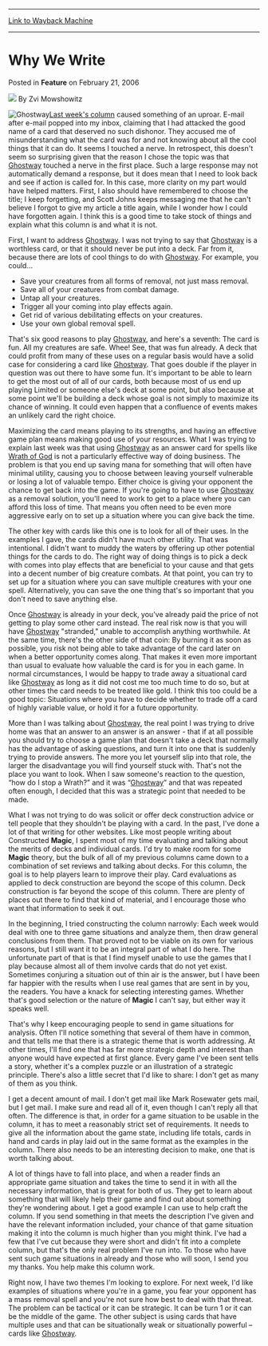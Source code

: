 
---
[Link to Wayback Machine](https://web.archive.org/web/20220819045216/https://magic.wizards.com/en/articles/archive/feature/why-we-write-2006-02-21)

[_metadata_:author]:- "Zvi Mowshowitz"
[_metadata_:description]:- "Last week's column caused something of an uproar. E-mail after e-mail popped into my inbox, claiming that I had attacked the good name of a card that deserved no such dishonor. They accused me of misunderstanding what the card was for and not knowing about all the cool things that it can do. It seems I touched a nerve. In retrospect, this doesn't seem so surprising given that"
[_metadata_:generator]:- "Drupal 7 (http://drupal.org)"
[_metadata_:publish_date]:- "2006-02-21"
[_metadata_:title]:- "Why We Write"
[_metadata_:wayback_capture_timestamp]:- "2022-08-19 04:52:16+00:00"
[_metadata_:wayback_raw_url]:- "https://web.archive.org/web/20220819045216id_/https://magic.wizards.com/en/articles/archive/feature/why-we-write-2006-02-21"
[_metadata_:wayback_url]:- "https://magic.wizards.com/en/articles/archive/feature/why-we-write-2006-02-21"
---


Why We Write
============



 Posted in **Feature**
 on February 21, 2006 






![](https://media.magic.wizards.com/styles/auth_small/public/images/person/authorpic_zvimowshowitz.jpg)
By Zvi Mowshowitz











![Ghostway](http://gatherer.wizards.com/Handlers/Image.ashx?type=card&name=Ghostway)[Last week's column](/en/articles/archive/go-away-ghostway-2006-02-14) caused something of an uproar. E-mail after e-mail popped into my inbox, claiming that I had attacked the good name of a card that deserved no such dishonor. They accused me of misunderstanding what the card was for and not knowing about all the cool things that it can do. It seems I touched a nerve. In retrospect, this doesn't seem so surprising given that the reason I chose the topic was that [Ghostway](https://gatherer.wizards.com/Pages/Card/Details.aspx?name=Ghostway) touched a nerve in the first place. 
 Such a large response may not automatically demand a response, but it does mean that I need to look back and see if action is called for. In this case, more clarity on my part would have helped matters. First, I also should have remembered to choose the title; I keep forgetting, and Scott Johns keeps messaging me that he can't believe I forgot to give my article a title again, while I wonder how I could have forgotten again. I think this is a good time to take stock of things and explain what this column is and what it is not.


First, I want to address [Ghostway](https://gatherer.wizards.com/Pages/Card/Details.aspx?name=Ghostway). I was not trying to say that [Ghostway](https://gatherer.wizards.com/Pages/Card/Details.aspx?name=Ghostway) is a worthless card, or that it should never be put into a deck. Far from it, because there are lots of cool things to do with [Ghostway](https://gatherer.wizards.com/Pages/Card/Details.aspx?name=Ghostway). For example, you could…


* Save your creatures from all forms of removal, not just mass removal.
* Save all of your creatures from combat damage.
* Untap all your creatures.
* Trigger all your coming into play effects again.
* Get rid of various debilitating effects on your creatures.
* Use your own global removal spell.

That's six good reasons to play [Ghostway](https://gatherer.wizards.com/Pages/Card/Details.aspx?name=Ghostway), and here's a seventh: The card is fun. All my creatures are safe. Whee! See, that was fun already. A deck that could profit from many of these uses on a regular basis would have a solid case for considering a card like [Ghostway](https://gatherer.wizards.com/Pages/Card/Details.aspx?name=Ghostway). That goes double if the player in question was out there to have some fun. It's important to be able to learn to get the most out of all of our cards, both because most of us end up playing Limited or someone else's deck at some point, but also because at some point we'll be building a deck whose goal is not simply to maximize its chance of winning. It could even happen that a confluence of events makes an unlikely card the right choice.


Maximizing the card means playing to its strengths, and having an effective game plan means making good use of your resources. What I was trying to explain last week was that using [Ghostway](https://gatherer.wizards.com/Pages/Card/Details.aspx?name=Ghostway) as an answer card for spells like [Wrath of God](https://gatherer.wizards.com/Pages/Card/Details.aspx?name=Wrath+of+God) is not a particularly effective way of doing business. The problem is that you end up saving mana for something that will often have minimal utility, causing you to choose between leaving yourself vulnerable or losing a lot of valuable tempo. Either choice is giving your opponent the chance to get back into the game. If you're going to have to use [Ghostway](https://gatherer.wizards.com/Pages/Card/Details.aspx?name=Ghostway) as a removal solution, you'll need to work to get to a place where you can afford this loss of time. That means you often need to be even more aggressive early on to set up a situation where you can give back the time.


The other key with cards like this one is to look for all of their uses. In the examples I gave, the cards didn't have much other utility. That was intentional. I didn't want to muddy the waters by offering up other potential things for the cards to do. The right way of doing things is to pick a deck with comes into play effects that are beneficial to your cause and that gets into a decent number of big creature combats. At that point, you can try to set up for a situation where you can save multiple creatures with your one spell. Alternatively, you can save the one thing that's so important that you don't need to save anything else. 


Once [Ghostway](https://gatherer.wizards.com/Pages/Card/Details.aspx?name=Ghostway) is already in your deck, you've already paid the price of not getting to play some other card instead. The real risk now is that you will have [Ghostway](https://gatherer.wizards.com/Pages/Card/Details.aspx?name=Ghostway) "stranded," unable to accomplish anything worthwhile. At the same time, there's the other side of that coin: By burning it as soon as possible, you risk not being able to take advantage of the card later on when a better opportunity comes along. That makes it even more important than usual to evaluate how valuable the card is for you in each game. In normal circumstances, I would be happy to trade away a situational card like [Ghostway](https://gatherer.wizards.com/Pages/Card/Details.aspx?name=Ghostway) as long as it did not cost me too much time to do so, but at other times the card needs to be treated like gold. I think this too could be a good topic: Situations where you have to decide whether to trade off a card of highly variable value, or hold it for a future opportunity.


More than I was talking about [Ghostway](https://gatherer.wizards.com/Pages/Card/Details.aspx?name=Ghostway), the real point I was trying to drive home was that an answer to an answer is an answer - that if at all possible you should try to choose a game plan that doesn't take a deck that normally has the advantage of asking questions, and turn it into one that is suddenly trying to provide answers. The more you let yourself slip into that role, the larger the disadvantage you will find yourself stuck with. That's not the place you want to look. When I saw someone's reaction to the question, “how do I stop a Wrath?” and it was “[Ghostway](https://gatherer.wizards.com/Pages/Card/Details.aspx?name=Ghostway)” and that was repeated often enough, I decided that this was a strategic point that needed to be made. 


What I was not trying to do was solicit or offer deck construction advice or tell people that they shouldn't be playing with a card. In the past, I've done a lot of that writing for other websites. Like most people writing about Constructed **Magic**, I spent most of my time evaluating and talking about the merits of decks and individual cards. I'd try to make room for some **Magic** theory, but the bulk of all of my previous columns came down to a combination of set reviews and talking about decks. For this column, the goal is to help players learn to improve their play. Card evaluations as applied to deck construction are beyond the scope of this column. Deck construction is far beyond the scope of this column. There are plenty of places out there to find that kind of material, and I encourage those who want that information to seek it out.



In the beginning, I tried constructing the column narrowly: Each week would deal with one to three game situations and analyze them, then draw general conclusions from them. That proved not to be viable on its own for various reasons, but I still want it to be an integral part of what I do here. The unfortunate part of that is that I find myself unable to use the games that I play because almost all of them involve cards that do not yet exist. Sometimes conjuring a situation out of thin air is the answer, but I have been far happier with the results when I use real games that are sent in by you, the readers. You have a knack for selecting interesting games. Whether that's good selection or the nature of **Magic** I can't say, but either way it speaks well. 


That's why I keep encouraging people to send in game situations for analysis. Often I'll notice something that several of them have in common, and that tells me that there is a strategic theme that is worth addressing. At other times, I'll find one that has far more strategic depth and interest than anyone would have expected at first glance. Every game I've been sent tells a story, whether it's a complex puzzle or an illustration of a strategic principle. There's also a little secret that I'd like to share: I don't get as many of them as you think.


I get a decent amount of mail. I don't get mail like Mark Rosewater gets mail, but I get mail. I make sure and read all of it, even though I can't reply all that often. The difference is that, in order for a game situation to be usable in the column, it has to meet a reasonably strict set of requirements. It needs to give all the information about the game state, including life totals, cards in hand and cards in play laid out in the same format as the examples in the column. There also needs to be an interesting decision to make, one that is worth talking about. 


A lot of things have to fall into place, and when a reader finds an appropriate game situation and takes the time to send it in with all the necessary information, that is great for both of us. They get to learn about something that will likely help their game and find out about something they're wondering about. I get a good example I can use to help craft the column. If you send something in that meets the description I've given and have the relevant information included, your chance of that game situation making it into the column is much higher than you might think. I've had a few that I've cut because they were short and didn't fit into a complete column, but that's the only real problem I've run into. To those who have sent such game situations in already and those who will soon, I send you my thanks. You help make this column work. 


Right now, I have two themes I'm looking to explore. For next week, I'd like examples of situations where you're in a game, you fear your opponent has a mass removal spell and you're not sure how best to deal with that threat. The problem can be tactical or it can be strategic. It can be turn 1 or it can be the middle of the game. The other subject is using cards that have multiple uses and that can be situationally weak or situationally powerful – cards like [Ghostway](https://gatherer.wizards.com/Pages/Card/Details.aspx?name=Ghostway). 







